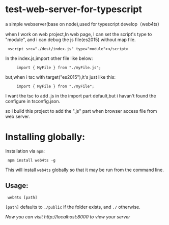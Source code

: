 # test-web-server-for-typescript
a simple webserver(base on node),used for typescript develop（web4ts）

when I work on web project,In web page, I can set the script's type to "module",
and i can debug the js file(es2015) without map file.

     <script src="./dest/index.js" type="module"></script>

In the index.js,import other file like below:

```
     import { MyFile } from "./myFile.js";
```

but,when i tsc with target("es2015"),it's just like this: 

```
     import { MyFile } from "./myFile";
```

I want the tsc to add .js in the import part default,but i havan't found the configure in tsconfig.json.

so i build this project to add the ".js" part when browser access file from web server.


# Installing globally:

Installation via `npm`:

     npm install web4ts -g

This will install `web4ts` globally so that it may be run from the command line.

## Usage:

     web4ts [path] 

`[path]` defaults to `./public` if the folder exists, and `./` otherwise.

*Now you can visit http://localhost:8000 to view your server*
